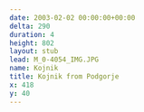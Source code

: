 ```yaml
---
date: 2003-02-02 00:00:00+00:00
delta: 290
duration: 4
height: 802
layout: stub
lead: M_0-4054_IMG.JPG
name: Kojnik
title: Kojnik from Podgorje
x: 418
y: 40
---
```

